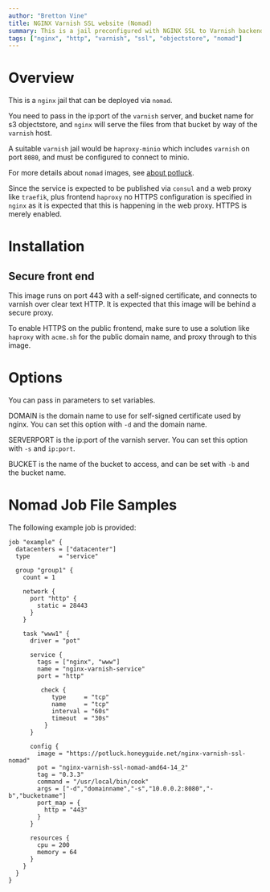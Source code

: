 ```yaml
---
author: "Bretton Vine"
title: NGINX Varnish SSL website (Nomad)
summary: This is a jail preconfigured with NGINX SSL to Varnish backend for Minio that can be deployed via nomad.
tags: ["nginx", "http", "varnish", "ssl", "objectstore", "nomad"]
---
```


# Overview

This is a ```nginx``` jail that can be deployed via ```nomad```.

You need to pass in the ip:port of the `varnish` server, and bucket name for s3 objectstore, and `nginx` will serve the files from that bucket by way of the `varnish` host.

A suitable `varnish` jail would be `haproxy-minio` which includes `varnish` on port `8080`, and must be configured to connect to minio.

For more details about ```nomad``` images, see [about potluck](https://potluck.honeyguide.net/micro/about-potluck/).

Since the service is expected to be published via ```consul``` and a web proxy like ```traefik```, plus frontend ```haproxy``` no HTTPS configuration is specified in ```nginx``` as it is expected that this is happening in the web proxy. HTTPS is merely enabled.

# Installation

## Secure front end
This image runs on port 443 with a self-signed certificate, and connects to varnish over clear text HTTP. It is expected that this image will be behind a secure proxy.

To enable HTTPS on the public frontend, make sure to use a solution like `haproxy` with `acme.sh` for the public domain name, and proxy through to this image.

# Options
You can pass in parameters to set variables.

DOMAIN is the domain name to use for self-signed certificate used by nginx. You can set this option with `-d` and the domain name.

SERVERPORT is the ip:port of the varnish server. You can set this option with `-s` and `ip:port`. 

BUCKET is the name of the bucket to access, and can be set with `-b` and the bucket name.

# Nomad Job File Samples

The following example job is provided:
```
job "example" {
  datacenters = ["datacenter"]
  type        = "service"

  group "group1" {
    count = 1

    network {
      port "http" {
        static = 28443
      }
    }

    task "www1" {
      driver = "pot"

      service {
        tags = ["nginx", "www"]
        name = "nginx-varnish-service"
        port = "http"

         check {
            type     = "tcp"
            name     = "tcp"
            interval = "60s"
            timeout  = "30s"
          }
      }

      config {
        image = "https://potluck.honeyguide.net/nginx-varnish-ssl-nomad"
        pot = "nginx-varnish-ssl-nomad-amd64-14_2"
        tag = "0.3.3"
        command = "/usr/local/bin/cook"
        args = ["-d","domainname","-s","10.0.0.2:8080","-b","bucketname"]
        port_map = {
          http = "443"
        }
      }

      resources {
        cpu = 200
        memory = 64
      }
    }
  }
}
```
